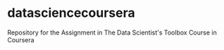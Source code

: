 # datasciencecoursera
Repository for the Assignment in The Data Scientist's Toolbox Course in Coursera
